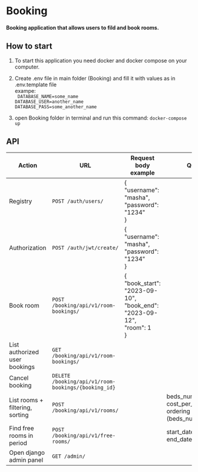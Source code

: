 # Booking 


#### Booking application that allows users to fild and book rooms.


## How to start

1. To start this application you need docker and docker compose on your computer.

2. Create .env file in main folder (Booking) and fill it with values as in .env.template file<br>exampe:<br>`` DATABASE_NAME=some_name``
<br>``DATABASE_USER=another_name``
<br>``DATABASE_PASS=some_another_name``<br>

3. open Booking folder in terminal and run this command:
`` docker-compose up ``


## API

| Action                          | URL                                                   | Request body example                                                                                   | Query Params                                                                         |
|---------------------------------|-------------------------------------------------------|--------------------------------------------------------------------------------------------------------|--------------------------------------------------------------------------------------|
| Registry                        | ``POST /auth/users/``                                 | {<br/>"username": "masha",<br>"password": "1234"<br/>}                                                 |                                                                                      |
| Authorization                   | ``POST /auth/jwt/create/``                            | {<br/>"username": "masha",<br>"password": "1234"<br/>}                                                 |                                                                                      |
| Book room                       | ``POST /booking/api/v1/room-bookings/``               | {<br/>"book_start": "2023-09-10",<br/>"book_end": "2023-09-12",<br/>"room": 1<br/>}                    |                                                                                      |
| List authorized user bookings   | ``GET /booking/api/v1/room-bookings/``                |                                                                                                        |                                                                                      |
| Cancel booking                  | ``DELETE /booking/api/v1/room-bookings/{booking_id}`` |                                                                                                        |                                                                                      |
| List rooms + filtering, sorting | ``POST /booking/api/v1/rooms/``                       |                                                                                                        | beds_numder (int) <br/>cost_per_day (float) <br/>ordering (beds_numder/cost_per_day) | 
| Find free rooms in period       | ``POST /booking/api/v1/free-rooms/``                  |                                                                                                        | start_date (date)<br/>end_date (date)                                                |
| Open django admin panel         | ``GET /admin/``                                       |                                                                                                        |                                                                                      |





